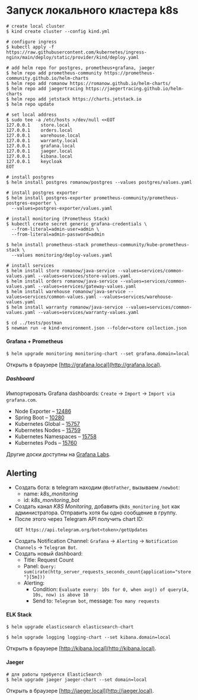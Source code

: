 # Запуск локального кластера k8s

```shell
# create local cluster
$ kind create cluster --config kind.yml

# configure ingress
$ kubectl apply -f https://raw.githubusercontent.com/kubernetes/ingress-nginx/main/deploy/static/provider/kind/deploy.yaml

# add helm repo for postgres, prometheus+grafana, jaeger
$ helm repo add prometheus-community https://prometheus-community.github.io/helm-charts
$ helm repo add romanow https://romanow.github.io/helm-charts/
$ helm repo add jaegertracing https://jaegertracing.github.io/helm-charts
$ helm repo add jetstack https://charts.jetstack.io
$ helm repo update

# set local address
$ sudo tee -a /etc/hosts >/dev/null <<EOT
127.0.0.1    store.local
127.0.0.1    orders.local
127.0.0.1    warehouse.local
127.0.0.1    warranty.local
127.0.0.1    grafana.local
127.0.0.1    jaeger.local
127.0.0.1    kibana.local
127.0.0.1    keycloak
EOT

# install postgres
$ helm install postgres romanow/postgres --values postgres/values.yaml

# install postgres exporter
$ helm install postgres-exporter prometheus-community/prometheus-postgres-exporter \
  --values=postgres-exporter/values.yaml

# install monitoring (Prometheus Stack)
$ kubectl create secret generic grafana-credentials \
  --from-literal=admin-user=admin \
  --from-literal=admin-password=admin

$ helm install prometheus-stack prometheus-community/kube-prometheus-stack \
  --values monitoring/deploy-values.yaml

# install services
$ helm install store romanow/java-service --values=services/common-values.yaml --values=services/store-values.yaml
$ helm install orders romanow/java-service --values=services/common-values.yaml --values=services/gateway-values.yaml
$ helm install warehouse romanow/java-service --values=services/common-values.yaml --values=services/warehouse-values.yaml
$ helm install warranty romanow/java-service --values=services/common-values.yaml --values=services/warranty-values.yaml

$ cd ../tests/postman
$ newman run -e kind-environment.json --folder=store collection.json

```

#### Grafana + Prometheus

```shell
$ helm upgrade monitoring monitoring-chart --set grafana.domain=local
```

Открыть в браузере [http://grafana.local](http://grafana.local).

##### Dashboard

Импортировать Grafana dashboards: `Create` -> `Import` -> `Import via grafana.com`.

* Node Exporter – [12486](https://grafana.com/grafana/dashboards/12486-node-exporter-full/)
* Spring Boot – [10280](https://grafana.com/grafana/dashboards/10280-microservices-spring-boot-2-1/)
* Kubernetes Global – [15757](https://grafana.com/grafana/dashboards/15757-kubernetes-views-global/)
* Kubernetes Nodes – [15759](https://grafana.com/grafana/dashboards/15759-kubernetes-views-nodes/)
* Kubernetes Namespaces – [15758](https://grafana.com/grafana/dashboards/15758-kubernetes-views-namespaces/)
* Kubernetes Pods – [15760](https://grafana.com/grafana/dashboards/15760-kubernetes-views-pods/)

Другие доски доступны на [Grafana Labs](https://grafana.com/grafana/dashboards/).

## Alerting

* Создать бота: в telegram находим `@BotFather`, вызываем `/newbot`:
    * name: _k8s_monitoring_
    * id: _k8s_monitoring_bot_
* Создать канал _K8S Monitoring_, добавить `@k8s_monitoring_bot` как администратора. Отправить хотя бы одно сообщение в
  группу.
* После этого через Telegram API получить chart ID:
   ```http request
   GET https://api.telegram.org/bot<token>/getUpdates
   ```
* Создать Notification Channel: `Grafana` -> `Alerting` -> `Notification Channels` -> `Telegram Bot`.
* Создать новый dashboard:
    * Title: Request Count
    * Panel: `Query: sum(irate(http_server_requests_seconds_count{application="store"}[5m]))`
    * Alerting:
        * Condition: `Evaluate every: 10s for 0, when avg() of query(A, 10s, now) is above 10`
        * Send to: `Telegram bot`, message: `Too many requests`

#### ELK Stack

```shell
$ helm upgrade elasticsearch elasticsearch-chart

$ helm upgrade logging logging-chart --set kibana.domain=local
```

Открыть в браузере [http://kibana.local](http://kibana.local).

#### Jaeger

```shell
# для работы требуется ElasticSearch
$ helm upgrade jaeger jaeger-chart --set domain=local
```

Открыть в браузере [http://jaeger.local](http://jaeger.local).
